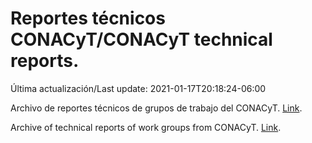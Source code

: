 # Reportes técnicos CONACyT/CONACyT technical reports.

Última actualización/Last update: 2021-01-17T20:18:24-06:00

Archivo de reportes técnicos de grupos de trabajo del CONACyT. [Link](https://coronavirus.conacyt.mx/productos/index.html).

Archive of technical reports of work groups from CONACyT. [Link](https://coronavirus.conacyt.mx/productos/index.html).
